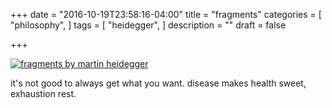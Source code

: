 +++
date = "2016-10-19T23:58:16-04:00"
title = "fragments"
categories = [
  "philosophy",
  ]
tags = [
  "heidegger",
  ]
description = ""
draft = false

+++

[![fragments by martin heidegger](/img/love.jpg)](/pdf/fragments.pdf)

it's not good to always get what you want. disease makes health sweet, exhaustion rest.